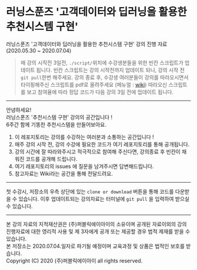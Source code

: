 # 러닝스푼즈 '고객데이터와 딥러닝을 활용한 추천시스템 구현'
러닝스푼즈 '고객데이터와 딥러닝을 활용한 추천시스템 구현' 강의 진행 자료 (2020.05.30 ~ 2020.07.04)

> 매 강의 시작전 3일전, `./script/`위치에 수강생분들을 위한 빈칸 스크립트가 업데이트 됩니다. 
> 빈칸 스크립트는 강의 시작전까지 업데이트 되니, 강의 시작 전 `git pull`한번 해주세요.
> 강의 종료 후, 수강생 여러분들이 강의를 따라오시면서 타이핑해주신 스크립트를 pdf로 올려주세요 (메뉴얼 : [wiki](wiki))
> 따라오신 스크립트를 보고 참여율에 따라 정답 코드가 다음 강의 3일 전에 업데이트 됩니다.

---

안녕하세요!  
러닝스푼즈 '추천시스템 구현' 강의의 공간입니다 !  
6주간 함께 기똥찬 추천시스템을 만들어보아요. 

1. 이 레포지토리는 강의를 수강하는 여러분과 소통하는 공간입니다 !
2. 매주 강의 시작 전, 강의 수강에 필요한 코드가 여기 레포지토리를 통해 공개됩니다.
3. 강의 시간에 잘 따라와주시고 적극적으로 참여해 주신다면, 강의종료 후 빈칸이 채워진 코드를 공개해 드립니다.
4. 여기 레포지토리의 issues 에 질문을 남겨주시면 답변해드립니다.
5. 참고자료는 Wiki라는 공간을 통해 전달드려요.

---

첫 수강시, 저장소의 우측 상단에 있는 `clone or download` 버튼을 통해 코드를 다운받을 수 있습니다.
이후 업데이트되는 강의자료는 터미널에 `git pull` 을 입력하여 받으실 수 있습니다.

---

본 강의 자료의 지적재산권은 (주)퍼블릭에이아이의 소유이며 공개된 자료이외의 강의 진행자료에 대한 영리적 사용 및 제 3자에게 공개 또는 제공할 경우 법적 제재를 받을 수 있습니다.  
본 저장소는 2020.07.04.일자로 파기될 예정이며 교육과정 및 상품은 법적인 보호를 받습니다.  
Copyright (C) 2020 (주)퍼블릭에이아이 all rights reserved.
